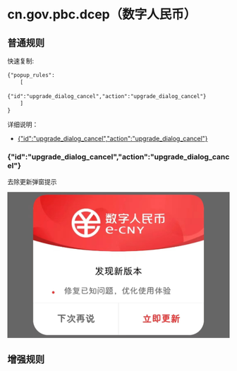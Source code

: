 # cn.gov.pbc.dcep（数字人民币）

## 普通规则

快速复制:
```
{"popup_rules":
    [
        {"id":"upgrade_dialog_cancel","action":"upgrade_dialog_cancel"}
    ]
}
```
详细说明：
- [{"id":"upgrade_dialog_cancel","action":"upgrade_dialog_cancel"}](#idupgrade_dialog_cancelactionupgrade_dialog_cancel)

### {"id":"upgrade_dialog_cancel","action":"upgrade_dialog_cancel"}
去除更新弹窗提示

![](./assets/upgrade_dialog_cancel.jpg)

## 增强规则

